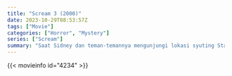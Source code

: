 ```yaml
---
title: "Scream 3 (2000)"
date: 2023-10-29T08:53:57Z
tags: ["Movie"]
categories: ["Horror", "Mystery"]
series: ["Scream"]
summary: "Saat Sidney dan teman-temannya mengunjungi lokasi syuting Stab 3 di Hollywood, film ketiga yang didasarkan pada pembunuhan Woodsboro, pembunuh Ghostface lainnya muncul untuk meneror mereka."
---
```


<mux-player stream-type="on-demand"
src="https://kp3d-my.sharepoint.com/personal/ryoo_kp3d_onmicrosoft_com/_layouts/15/download.aspx?share=Ebz0Pn6h-T1Lt4Et2hiEvk4B82DnUQO6kMuJ6IBuORJyCg" prefer-playback="mse" controls>

</mux-player>


{{< movieinfo id="4234" >}}

<script src="https://cdn.jsdelivr.net/npm/@mux/mux-player"></script>

 <script type="application/ld+json ">
{
"@context": "https://schema.org/",
"@type": "VideoObject",
"name": "Scream 3 (2000)",
"contentUrl": "https://stream.mux.com/00ZZm00kimixsjyGusTIEy8fPDlHDoIijvBPBBPABeGRo.m3u8",
"thumbnailUrl": "https://www.themoviedb.org/t/p/original/cT5Ny8HEYmMjMOAuRbqYCKzsxhN.jpg?width=314&fit_mode=preserve&time=25",
"uploadDate": "2023-10-29T08:53:57Z",
}

</script>